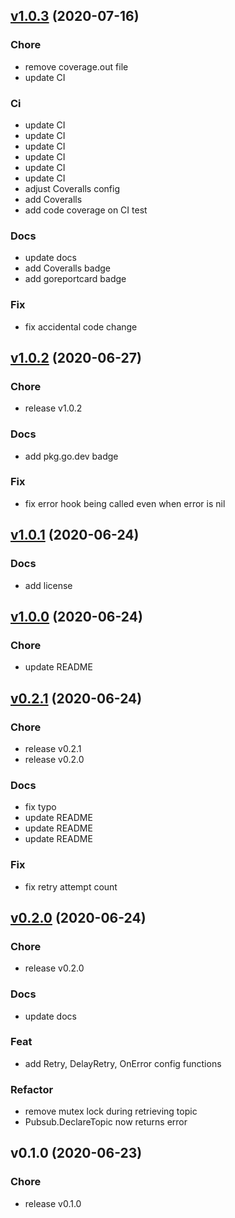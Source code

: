 
<a name="v1.0.3"></a>
## [v1.0.3](https://github.com/dewadg/haro/compare/v1.0.2...v1.0.3) (2020-07-16)

### Chore

* remove coverage.out file
* update CI

### Ci

* update CI
* update CI
* update CI
* update CI
* update CI
* update CI
* adjust Coveralls config
* add Coveralls
* add code coverage on CI test

### Docs

* update docs
* add Coveralls badge
* add goreportcard badge

### Fix

* fix accidental code change


<a name="v1.0.2"></a>
## [v1.0.2](https://github.com/dewadg/haro/compare/v1.0.1...v1.0.2) (2020-06-27)

### Chore

* release v1.0.2

### Docs

* add pkg.go.dev badge

### Fix

* fix error hook being called even when error is nil


<a name="v1.0.1"></a>
## [v1.0.1](https://github.com/dewadg/haro/compare/v1.0.0...v1.0.1) (2020-06-24)

### Docs

* add license


<a name="v1.0.0"></a>
## [v1.0.0](https://github.com/dewadg/haro/compare/v0.2.1...v1.0.0) (2020-06-24)

### Chore

* update README


<a name="v0.2.1"></a>
## [v0.2.1](https://github.com/dewadg/haro/compare/v0.2.0...v0.2.1) (2020-06-24)

### Chore

* release v0.2.1
* release v0.2.0

### Docs

* fix typo
* update README
* update README
* update README

### Fix

* fix retry attempt count


<a name="v0.2.0"></a>
## [v0.2.0](https://github.com/dewadg/haro/compare/v0.1.0...v0.2.0) (2020-06-24)

### Chore

* release v0.2.0

### Docs

* update docs

### Feat

* add Retry, DelayRetry, OnError config functions

### Refactor

* remove mutex lock during retrieving topic
* Pubsub.DeclareTopic now returns error


<a name="v0.1.0"></a>
## v0.1.0 (2020-06-23)

### Chore

* release v0.1.0

